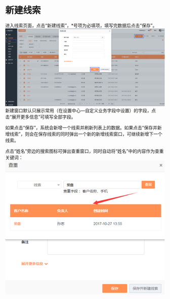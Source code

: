 # 新建线索

进入线索页面，点击“新建线索”，\*号项为必填项，填写完数据后点击“保存”。![](/assets/励销新建线索3.png)新建窗口默认只展示常用（在设置中心—自定义业务字段中设置）的字段，点击“展开更多信息”可填写全部字段。

如果点击“保存”，系统会新增一个线索并刷新列表上的数据。如果点击“保存并新增线索”，则会在保存线索的同时弹出一个新的新增线索窗口，可继续新增下一个线索。

点击“姓名”旁边的搜索图标可弹出查重窗口，同时自动将“姓名”中的内容作为查重关键词：![](/assets/励销查重1.png)

